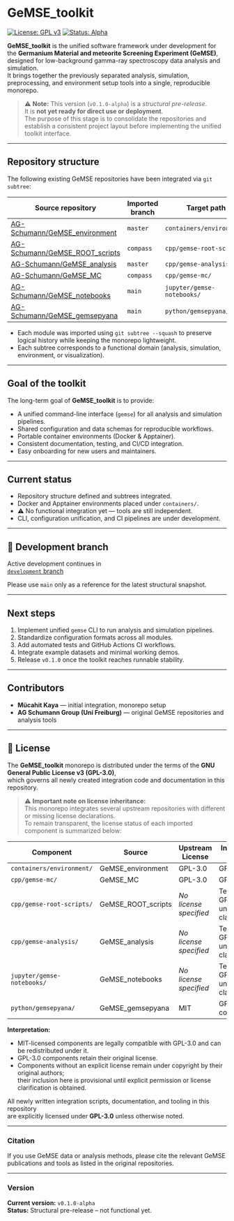 # GeMSE_toolkit

[![License: GPL v3](https://img.shields.io/badge/License-GPLv3-blue.svg)](./LICENSE)
[![Status: Alpha](https://img.shields.io/badge/status-alpha-orange.svg)](https://github.com/mucahit-kaya/GeMSE_toolkit/releases)

**GeMSE_toolkit** is the unified software framework under development for the **Germanium Material and meteorite Screening Experiment (GeMSE)**, designed for low-background gamma-ray spectroscopy data analysis and simulation.  
It brings together the previously separated analysis, simulation, preprocessing, and environment setup tools into a single, reproducible monorepo.

> ⚠️ **Note:** This version (`v0.1.0-alpha`) is a *structural pre-release*.  
> It is **not yet ready for direct use or deployment**.  
> The purpose of this stage is to consolidate the repositories and establish a consistent project layout before implementing the unified toolkit interface.

---

## Repository structure

The following existing GeMSE repositories have been integrated via `git subtree`:

| Source repository | Imported branch | Target path |
|--------------------|-----------------|--------------|
| [AG-Schumann/GeMSE_environment](https://github.com/AG-Schumann/GeMSE_environment) | `master` | `containers/environment/` |
| [AG-Schumann/GeMSE_ROOT_scripts](https://github.com/AG-Schumann/GeMSE_ROOT_scripts) | `compass` | `cpp/gemse-root-scripts/` |
| [AG-Schumann/GeMSE_analysis](https://github.com/AG-Schumann/GeMSE_analysis) | `master` | `cpp/gemse-analysis/` |
| [AG-Schumann/GeMSE_MC](https://github.com/AG-Schumann/GeMSE_MC) | `compass` | `cpp/gemse-mc/` |
| [AG-Schumann/GeMSE_notebooks](https://github.com/AG-Schumann/GeMSE_notebooks) | `main` | `jupyter/gemse-notebooks/` |
| [AG-Schumann/GeMSE_gemsepyana](https://github.com/AG-Schumann/GeMSE_gemsepyana) | `main` | `python/gemsepyana/` |

- Each module was imported using `git subtree --squash` to preserve logical history while keeping the monorepo lightweight.  
- Each subtree corresponds to a functional domain (analysis, simulation, environment, or visualization).

---

## Goal of the toolkit

The long-term goal of **GeMSE_toolkit** is to provide:

- A unified command-line interface (`gemse`) for all analysis and simulation pipelines.  
- Shared configuration and data schemas for reproducible workflows.  
- Portable container environments (Docker & Apptainer).  
- Consistent documentation, testing, and CI/CD integration.  
- Easy onboarding for new users and maintainers.

---

## Current status

- Repository structure defined and subtrees integrated.  
- Docker and Apptainer environments placed under `containers/`.  
- ⚠️ No functional integration yet — tools are still independent.  
- CLI, configuration unification, and CI pipelines are under development.

---

## 🔧 Development branch

Active development continues in  
 [`development` branch](https://github.com/mucahit-kaya/GeMSE_toolkit/tree/development)

Please use `main` only as a reference for the latest structural snapshot.

---

## Next steps

1. Implement unified `gemse` CLI to run analysis and simulation pipelines.  
2. Standardize configuration formats across all modules.  
3. Add automated tests and GitHub Actions CI workflows.  
4. Integrate example datasets and minimal working demos.  
5. Release `v0.1.0` once the toolkit reaches runnable stability.

---

## Contributors

- **Mücahit Kaya** — initial integration, monorepo setup  
- **AG Schumann Group (Uni Freiburg)** — original GeMSE repositories and analysis tools  

---

## 📄 License

The **GeMSE_toolkit** monorepo is distributed under the terms of the **GNU General Public License v3 (GPL-3.0)**,  
which governs all newly created integration code and documentation in this repository.

> ⚠️ **Important note on license inheritance:**  
> This monorepo integrates several upstream repositories with different or missing license declarations.  
> To remain transparent, the license status of each imported component is summarized below:

| Component | Source | Upstream License | Integrated Under |
|------------|---------|------------------|------------------|
| `containers/environment/` | GeMSE_environment | GPL-3.0 | GPL-3.0 |
| `cpp/gemse-mc/` | GeMSE_MC | GPL-3.0 | GPL-3.0 |
| `cpp/gemse-root-scripts/` | GeMSE_ROOT_scripts | *No license specified* | Temporarily GPL-3.0 until clarified |
| `cpp/gemse-analysis/` | GeMSE_analysis | *No license specified* | Temporarily GPL-3.0 until clarified |
| `jupyter/gemse-notebooks/` | GeMSE_notebooks | *No license specified* | Temporarily GPL-3.0 until clarified |
| `python/gemsepyana/` | GeMSE_gemsepyana | MIT | GPL-3.0-compatible |

**Interpretation:**
- MIT-licensed components are legally compatible with GPL-3.0 and can be redistributed under it.  
- GPL-3.0 components retain their original license.  
- Components without an explicit license remain under copyright by their original authors;  
  their inclusion here is provisional until explicit permission or license clarification is obtained.

All newly written integration scripts, documentation, and tooling in this repository  
are explicitly licensed under **GPL-3.0** unless otherwise noted.

---

### Citation

If you use GeMSE data or analysis methods, please cite the relevant GeMSE publications and tools as listed in the original repositories.

---

### Version

**Current version:** `v0.1.0-alpha`  
**Status:** Structural pre-release – not functional yet.
